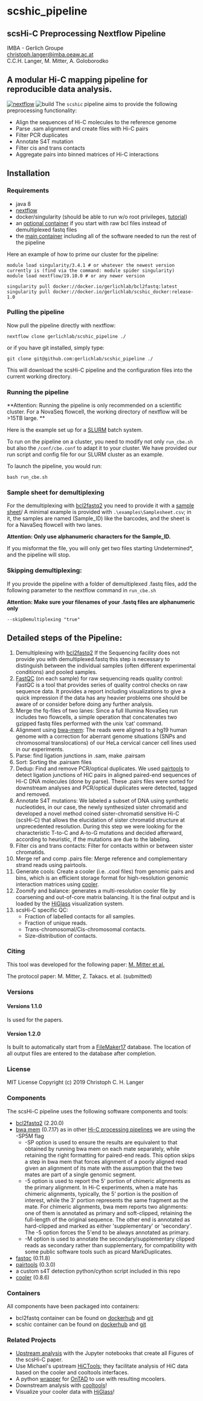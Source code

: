 # scshic_pipeline
## scsHi-C Preprocessing Nextflow Pipeline
IMBA - Gerlich Groupe <br>
christoph.langer@imba.oeaw.ac.at <br>
C.C.H. Langer, M. Mitter, A. Goloborodko

## A modular Hi-C mapping pipeline for reproducible data analysis.
[![nextflow](https://img.shields.io/badge/nextflow-%E2%89%A50.24.0-brightgreen.svg)]((http://nextflow.io))
![build](https://github.com/gerlichlab/scshic_pipeline/workflows/CI/badge.svg)
The `scshic` pipeline aims to provide the following preprocessing functionality:

- Align the sequences of Hi-C molecules to the reference genome
- Parse .sam alignment and create files with Hi-C pairs
- Filter PCR duplicates
- Annotate S4T mutation
- Filter cis and trans contacts
- Aggregate pairs into binned matrices of Hi-C interactions

## Installation

### Requirements

- java 8
- [nextflow](https://www.nextflow.io/)
- docker/singularity (should be able to run w/o root privileges, [tutorial](https://www.digitalocean.com/community/tutorials/how-to-install-and-use-docker-on-ubuntu-16-04))
- an [optional container](https://hub.docker.com/repository/docker/gerlichlab/bcl2fastq) if you start with raw bcl files instead of demultiplexed fastq files
- the [main container](https://hub.docker.com/repository/docker/gerlichlab/scshic_docker) including all of the software needed to run the rest of the pipeline  
  
Here an example of how to prime our cluster for the pipeline:
```
module load singularity/3.4.1 # or whatever the newest version currently is (find via the command: module spider singularity)
module load nextflow/19.10.0 # or any newer version

singularity pull docker://docker.io/gerlichlab/bcl2fastq:latest
singularity pull docker://docker.io/gerlichlab/scshic_docker:release-1.0
``` 

### Pulling the pipeline
Now pull the pipeline directly with nextflow:

```
nextflow clone gerlichlab/scshic_pipeline ./
```

or if you have git installed, simply type:

```
git clone git@github.com:gerlichlab/scshic_pipeline ./
```

This will download the scsHi-C pipeline and the configuration files into the current working directory.

### Running the pipeline
**Attention: Running the pipeline is only recommended on a scientific cluster. For a NovaSeq flowcell, the working directory of nextflow will be >15TB large. **

Here is the example set up for a [SLURM](https://slurm.schedmd.com/documentation.html) batch system.

To run on the pipeline on a cluster, you need to modify not only `run_cbe.sh` but also the `/conf/cbe.conf` to adapt it to your cluster.
We have provided our run script and config file for our SLURM cluster as an example.

To launch the pipeline, you would run: 

```
bash run_cbe.sh
```
### Sample sheet for demultiplexing
For the demultiplexing with [bcl2fastq2](https://emea.support.illumina.com/downloads/bcl2fastq-conversion-software-v2-20.html) you need to provide it with a [sample sheet](https://emea.support.illumina.com/downloads/sample-sheet-v2-template.html)/
A minimal example is provided with `.\examples\Samplesheet.csv`; in it, the samples are named (Sample_ID) like the barcodes, and the sheet is for a NavaSeq flowcell with two lanes. 

**Attention: Only use alphanumeric characters for the Sample_ID.**

If you misformat the file, you will only get two files starting Undetermined*, and the pipeline will stop.

### Skipping demultiplexing:

If you provide the pipeline with a folder of demultiplexed .fastq files,
add the following parameter to the nextflow command in `run_cbe.sh`

**Attention: Make sure your filenames of your .fastq files are alphanumeric only**

```
--skipDemultiplexing "true"
```




## Detailed steps of the Pipeline:

1. Demultiplexing with [bcl2fastq2](https://emea.support.illumina.com/downloads/bcl2fastq-conversion-software-v2-20.html) 
If the Sequencing facility does
not provide you with demultiplexed.fastq this step is necessary to distinguish between the individual samples (often
different experimental conditions) and pooled samples.
2. [FastQC](https://www.bioinformatics.babraham.ac.uk/projects/fastqc/) (on each sample) for raw sequencing reads quality control: FastQC is a tool that provides series of quality control checks on
raw sequence data. It provides a report including visualizations to give a
quick impression if the data has any heavier problems one should be aware of or consider before doing any further analysis.
3. Merge the fq-files of two lanes: Since a full Illumina NovaSeq run
includes two flowcells, a simple operation that concatenates two gzipped
fastq files performed with the unix ’cat’ command.
4. Alignment using [bwa-mem](https://doi.org/10.1109/IPDPS.2019.00041): The reads were aligned to a hg19 human genome with a correction for aberrant genome situations (SNPs and chromosomal translocations) of our HeLa cervical cancer cell lines used in our experiments. 
5. Parse: find ligation junctions in .sam, make .pairsam
6. Sort: Sorting the .pairsam files
7. Dedup: Find and remove PCR/optical duplicates. We used [pairtools](https://github.com/open2c/pairtools)
to detect ligation junctions of HiC pairs in aligned paired-end sequences
of Hi-C DNA molecules (done by parse). These .pairs files were sorted for
downstream analyses and PCR/optical duplicates were detected, tagged
and removed.
8. Annotate S4T mutations: We labeled a subset of DNA using synthetic
nucleotides, in our case, the newly synthesized sister chromatid and developed a novel method coined sister-chromatid sensitive Hi-C (scsHi-C) that allows the elucidation of sister chromatid structure at unprecedented resolution. During this step we were looking for the characteristic T-to-C and A-to-G mutations and decided afterward, according to heuristic, if the mutations are due to the labeling.
9. Filter cis and trans contacts: Filter for contacts within or between
sister chromatids.
10. Merge ref and comp .pairs file: Merge reference and complementary
strand reads using pairtools.
11. Generate cools: Create a cooler (i.e. .cool files) from genomic pairs
and bins, which is an efficient storage format for high-resolution genomic
interaction matrices using [cooler](https://github.com/open2c/cooler).
12. Zoomify and balance: generates a multi-resolution cooler file by coarsening and out-of-core matrix balancing. It is the final output and is loaded by the [HiGlass](https://docs.higlass.io/index.html) visualization system.
13. scsHi-C specific QC:
    - Fraction of labelled contacts for all samples.
    - Fraction of unique reads.
    - Trans-chromosomal/Cis-chromosomal contacts. 
    - Size-distribution of contacts.

### Citing
This tool was developed for the following paper:
[M. Mitter et al.](https://doi.org/10.1038/s41586-020-2744-4)

The protocol paper: M. Mitter, Z. Takacs. et al. (submitted)

### Versions
#### Versions 1.1.0
Is used for the papers.
#### Version 1.2.0
Is built to automatically start from a [FileMaker17](https://fmhelp.filemaker.com/help/17/fmp/en/) database.
The location of all output files are entered to the database after completion.


### License

MIT License
Copyright (c) 2019 Christoph C. H. Langer

### Components
The scsHi-C pipeline uses the following software components and tools:
- [bcl2fastq2](https://support.illumina.com/sequencing/sequencing_software/bcl2fastq-conversion-software.html) (2.20.0) 
- [bwa mem](http://bio-bwa.sourceforge.net/) (0.7.17) as in other [Hi-C processing pipelines](https://data.4dnucleome.org/help/analysis-and-visualization/hi_c-processing-pipeline) we are using the -SP5M flag
    - -SP option is used to ensure the results are equivalent to that obtained by running bwa mem on each mate separately,
while retaining the right formatting for paired-end reads. This option skips a step in bwa mem that forces 
alignment of a poorly aligned read given an alignment of its mate with the assumption 
that the two mates are part of a single genomic segment.
    - -5 option is used to report the 5' portion of chimeric alignments as the primary alignment. 
In Hi-C experiments, when a mate has chimeric alignments, typically, the 5' portion is the position of interest,
while the 3' portion represents the same fragment as the mate. 
For chimeric alignments, bwa mem reports two alignments:
one of them is annotated as primary and soft-clipped, retaining the full-length of the original sequence. 
The other end is annotated as hard-clipped and marked as either 'supplementary' or 'secondary'. The -5 option forces the 5'end to be always annotated as primary.
    - -M option is used to annotate the secondary/supplementary clipped reads as secondary rather than supplementary, 
for compatibility with some public software tools such as picard MarkDuplicates.
- [fastqc](https://www.bioinformatics.babraham.ac.uk/projects/fastqc/) (0.11.8)
- [pairtools](https://github.com/mirnylab/pairtools) (0.3.0)
- a custom s4T detection python/cython script included in this repo
- [cooler](https://github.com/mirnylab/cooler) (0.8.6)

### Containers
All components have been packaged into containers:
- bcl2fastq container can be found on [dockerhub](https://hub.docker.com/r/gerlichlab/bcl2fastq) and [git](https://github.com/cchlanger/bcl2fastq_docker)
- scshic container can be found on [dockerhub](https://hub.docker.com/r/gerlichlab/scshic_docker) and [git](https://github.com/gerlichlab/scshic_docker)

### Related Projects
- [Upstream analysis](https://github.com/gerlichlab/scshic_analysis) with the Jupyter notebooks that create all Figures of the scsHi-C paper.
- Use Michael's upstream [HiCTools](https://github.com/gerlichlab/ngs); they facilitate analysis of HiC data based on the cooler and cooltools interfaces.
- A python [wrapper](https://github.com/cchlanger/cooler_ontad) for [OnTAD](https://github.com/anlin00007/OnTAD) to use with resulting mcoolers. 
- Downstream analysis with [cooltools](https://github.com/mirnylab/cooltools)!
- Visualize your cooler data with [HiGlass](http://higlass.io)!

